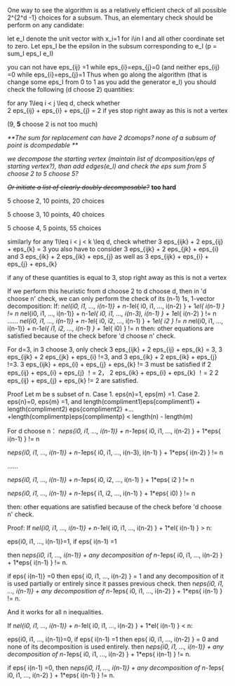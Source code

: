 
One way to see the algorithm is as a relatively efficient check of all possible 2^{2^d -1} choices for a subsum. Thus, an elementary check should be perform on any candidate:

let e_I denote the unit vector with x_i=1 for i\in I and all other coordinate set to zero.
Let eps_I be the epsilon in the subsum corresponding to e_I  (p =  sum_I eps_I e_I)


you can not have eps_{ij} =1 while eps_{i}=eps_{j}=0  (and neither eps_{ij} =0 while eps_{i}=eps_{j}=1
Thus when go along the algorithm (that is change some eps_I from 0 to 1 as you add the generator e_I) you should check the following (d choose 2) quantities:

for any 1\leq i < j \leq d,  check whether  
2 eps_{ij}  + eps_{i} + eps_{j} = 2
if yes stop right away as this is not a vertex 

(9, **5** choose 2 is not too much)

_**The sum for replacement can have 2 dcomops?
none of a subsum of point is dcompedable
**_

_we decompose the starting vertex (maintain list of dcomposition/eps
 of starting vertex?),
 than add edges(e_l) and check the eps sum from 5 choose 2 to 5 choose 5?_

_~~Or initiate a list of clearly doubly decomposable?~~_  **too hard**

5 choose 2, 10 points, 20 choices

5 choose 3, 10 points, 40 choices

5 choose 4, 5 points, 55 choices



similarly for any 1\leq i < j < k \leq d,  check whether  3 eps_{ijk}  + 2 eps_{ij} + eps_{k} = 3
you also have to consider 3 eps_{ijk}  + 2 eps_{jk} + eps_{i} and 3 eps_{ik}  + 2 eps_{ik} + eps_{j}
as well as 3 eps_{ijk}  + eps_{i}  + eps_{j} + eps_{k}

if any of these quantities is equal to 3, stop right away as this is not a vertex 


If we perform this heuristic from d choose 2 to d choose d, then in 'd choose n'  check, we can only perform the check of its (n-1) 1s, 1-vector decomposition:
If:
n*el{i0, i1, ..., i(n-1)} + n-1*el{ i0, i1, ..., i(n-2)  } + 1*el{ i(n-1)  } != n
n*el{i0, i1, ..., i(n-1)} + n-1*el{ i0, i1, ..., i(n-3), i(n-1) } + 1*el{ i(n-2)  } != n 
......
n*el{i0, i1, ..., i(n-1)} + n-1*el{ i0, i2, ..., i(n-1)  } + 1*el{ i2  } != n
n*el{i0, i1, ..., i(n-1)} + n-1*el{ i1, i2, ..., i(n-1)  } + 1*el{ i0)  } != n 
then: other equations are satisfied because of the check before  'd choose n'  check.

For d=3, in 3 choose 3, only check 3 eps_{ijk}  + 2 eps_{ij} + eps_{k} = 3, 3 eps_{ijk}  + 2 eps_{jk} + eps_{i} !=3, and 3 eps_{ik}  + 2 eps_{ik} + eps_{j} !=3.
 3 eps_{ijk}  + eps_{i}  + eps_{j} + eps_{k} != 3 must be satisfied if  2 eps_{ij}  + eps_{i} + eps_{j} ！= 2，  2 eps_{ik}  + eps_{i} + eps_{k} ！= 2
 2 eps_{ij}  + eps_{j} + eps_{k} != 2 are satisfied.

Proof
Let m be s subset of n.
Case 1. eps{n}=1, eps{m} =1.
Case 2. eps{n}=0, eps{m} =1, 
and length(compliment1)eps{compliment1} +  length(compliment2) eps{compliment2} +... +length(complimentp)eps{complimentp} < length(n) - length(m)  

For d choose n：
n*eps{i0, i1, ..., i(n-1)} + n-1*eps{ i0, i1, ..., i(n-2)  } + 1*eps{ i(n-1)  } != n

n*eps{i0, i1, ..., i(n-1)} + n-1*eps{ i0, i1, ..., i(n-3), i(n-1) } + 1*eps{ i(n-2)  } != n

......

n*eps{i0, i1, ..., i(n-1)} + n-1*eps{ i0, i2, ..., i(n-1)  } + 1*eps{ i2  } != n

n*eps{i0, i1, ..., i(n-1)} + n-1*eps{ i1, i2, ..., i(n-1)  } + 1*eps{ i0)  } != n

then: other equations are satisfied because of the check before  'd choose n'  check.



Proof: 
If n*el{i0, i1, ..., i(n-1)} + n-1*el{ i0, i1, ..., i(n-2)  } + 1*el{ i(n-1)  } > n:

eps{i0, i1, ..., i(n-1)}=1, if eps{ i(n-1) =1

then n*eps{i0, i1, ..., i(n-1)} + any decomposition of n-1*eps{ i0, i1, ..., i(n-2)  } + 1*eps{ i(n-1)  } != n.

if eps{ i(n-1)} =0 then eps{ i0, i1, ..., i(n-2)  } = 1 and any decomposition of it is used partially or entirely since it passes previous check.
then n*eps{i0, i1, ..., i(n-1)} + any decomposition of n-1*eps{ i0, i1, ..., i(n-2)  } + 1*eps{ i(n-1)  } != n.

And it works for all n inequalities.



If n*el{i0, i1, ..., i(n-1)} + n-1*el{ i0, i1, ..., i(n-2)  } + 1*el{ i(n-1)  } < n:

eps{i0, i1, ..., i(n-1)}=0, if eps{ i(n-1) =1
then eps{ i0, i1, ..., i(n-2)  } = 0 and none of its decomposition is used entirely.
then n*eps{i0, i1, ..., i(n-1)} + any decomposition of n-1*eps{ i0, i1, ..., i(n-2)  } + 1*eps{ i(n-1)  } != n.

if eps{ i(n-1) =0, 
then n*eps{i0, i1, ..., i(n-1)} + any decomposition of n-1*eps{ i0, i1, ..., i(n-2)  } + 1*eps{ i(n-1)  } != n.